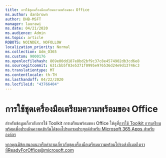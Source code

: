 ```yaml
---
title: การใช้ชุดเครื่องมือเตรียมความพร้อมของ Office
ms.author: danbrown
author: DHB-MSFT
manager: laurawi
ms.date: 04/21/2020
ms.audience: Admin
ms.topic: article
ROBOTS: NOINDEX, NOFOLLOW
localization_priority: Normal
ms.collection: Adm_O365
ms.custom: 9000176
ms.openlocfilehash: 869e00dd187e8bd2bf9c37c8e4574902db3cd6e8
ms.sourcegitcommit: 631cbb5f03e5371f0995e976536d24e9d13746c3
ms.translationtype: MT
ms.contentlocale: th-TH
ms.lasthandoff: 04/22/2020
ms.locfileid: "43766404"
---
```

# <a name="using-the-office-readiness-toolkit"></a>การใช้ชุดเครื่องมือเตรียมความพร้อมของ Office

สําหรับข้อมูลเกี่ยวกับการใช้ Toolkit การเตรียมพร้อมของ Office ให้ดูที่[การใช้ Toolkit การเตรียมพร้อมเพื่อประเมินความเข้ากันได้ของโปรแกรมประยุกต์สําหรับ Microsoft 365 Apps สําหรับองค์กร](https://docs.microsoft.com/DeployOffice/use-the-readiness-toolkit-to-assess-application-compatibility-for-office-365-pro)

หากคุณมีข้อเสนอแนะหรือคําถามเกี่ยวกับชุดเครื่องมือเตรียมความพร้อมโปรดส่งอีเมลถึงเราที่ReadyForOffice@microsoft.com
